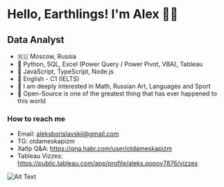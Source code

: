 # Hello, Earthlings! I'm Alex 🥷🏻
## Data Analyst

- 🇷🇺 Moscow, Russia
- 🦊 Python, SQL, Excel (Power Query / Power Pivot, VBA), Tableau
- 💞️ JavaScript, TypeScript, Node.js
- 🏴󠁧󠁢󠁥󠁮󠁧󠁿 English - C1 (IELTS)
- 🦦 I am deeply interested in Math, Russian Art, Languages and Sport
- 🌲 Open-Source is one of the greatest thing that has ever happened to this world

### How to reach me 

- Email: aleksborislavskij@gmail.com
- TG: otdameskapizm
- Хабр Q&A: https://qna.habr.com/user/otdameskapizm
- Tableau Vizzes: https://public.tableau.com/app/profile/aleks.popov7876/vizzes

![Alt Text](https://media.giphy.com/media/6heBQSjt2IoA8/giphy.gif)

<!---
Saimon398/Saimon398 is a ✨ special ✨ repository because its `README.md` (this file) appears on your GitHub profile.
You can click the Preview link to take a look at your changes.
--->
